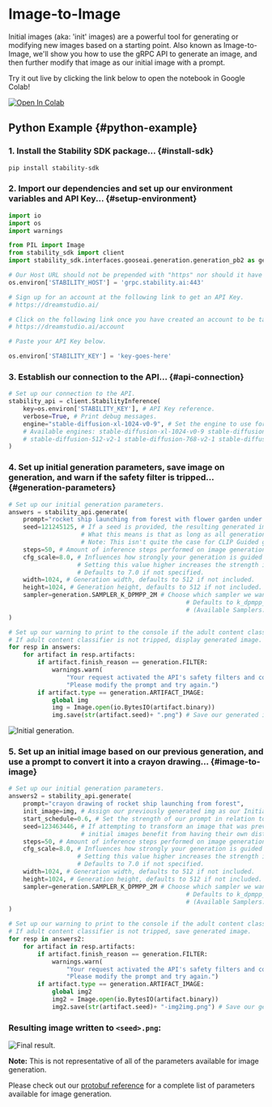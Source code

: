 # Image-to-Image

Initial images (aka: 'init' images) are a powerful tool for generating or modifying new images based on a starting point. Also known as Image-to-Image, we'll show you how to use the gRPC API to generate an image, and then further modify that image as our initial image with a prompt.

Try it out live by clicking the link below to open the notebook in Google Colab!

[![Open In Colab](https://colab.research.google.com/assets/colab-badge.svg)](https://colab.research.google.com/drive/179vzpU99rWTFfXFkje-j9Y-12qymRi7s?usp=sharing)

## Python Example {#python-example}

### 1. Install the Stability SDK package... {#install-sdk}

```bash
pip install stability-sdk
```

### 2. Import our dependencies and set up our environment variables and API Key... {#setup-environment}

```python
import io
import os
import warnings

from PIL import Image
from stability_sdk import client
import stability_sdk.interfaces.gooseai.generation.generation_pb2 as generation

# Our Host URL should not be prepended with "https" nor should it have a trailing slash.
os.environ['STABILITY_HOST'] = 'grpc.stability.ai:443'

# Sign up for an account at the following link to get an API Key.
# https://dreamstudio.ai/

# Click on the following link once you have created an account to be taken to your API Key.
# https://dreamstudio.ai/account

# Paste your API Key below.

os.environ['STABILITY_KEY'] = 'key-goes-here'
```

### 3. Establish our connection to the API... {#api-connection}

```python
# Set up our connection to the API.
stability_api = client.StabilityInference(
    key=os.environ['STABILITY_KEY'], # API Key reference.
    verbose=True, # Print debug messages.
    engine="stable-diffusion-xl-1024-v0-9", # Set the engine to use for generation.
    # Available engines: stable-diffusion-xl-1024-v0-9 stable-diffusion-v1 stable-diffusion-v1-5 stable-diffusion-512-v2-0 stable-diffusion-768-v2-0
    # stable-diffusion-512-v2-1 stable-diffusion-768-v2-1 stable-diffusion-xl-beta-v2-2-2 stable-inpainting-v1-0 stable-inpainting-512-v2-0
)
```

### 4. Set up initial generation parameters, save image on generation, and warn if the safety filter is tripped... {#generation-parameters}

```python
# Set up our initial generation parameters.
answers = stability_api.generate(
    prompt="rocket ship launching from forest with flower garden under a blue sky, masterful, ghibli",
    seed=121245125, # If a seed is provided, the resulting generated image will be deterministic.
                    # What this means is that as long as all generation parameters remain the same, you can always recall the same image simply by generating it again.
                    # Note: This isn't quite the case for CLIP Guided generations, which we tackle in the CLIP Guidance documentation.
    steps=50, # Amount of inference steps performed on image generation. Defaults to 30.
    cfg_scale=8.0, # Influences how strongly your generation is guided to match your prompt.
                   # Setting this value higher increases the strength in which it tries to match your prompt.
                   # Defaults to 7.0 if not specified.
    width=1024, # Generation width, defaults to 512 if not included.
    height=1024, # Generation height, defaults to 512 if not included.
    sampler=generation.SAMPLER_K_DPMPP_2M # Choose which sampler we want to denoise our generation with.
                                                 # Defaults to k_dpmpp_2m if not specified. Clip Guidance only supports ancestral samplers.
                                                 # (Available Samplers: ddim, plms, k_euler, k_euler_ancestral, k_heun, k_dpm_2, k_dpm_2_ancestral, k_dpmpp_2s_ancestral, k_lms, k_dpmpp_2m, k_dpmpp_sde)
)

# Set up our warning to print to the console if the adult content classifier is tripped.
# If adult content classifier is not tripped, display generated image.
for resp in answers:
    for artifact in resp.artifacts:
        if artifact.finish_reason == generation.FILTER:
            warnings.warn(
                "Your request activated the API's safety filters and could not be processed."
                "Please modify the prompt and try again.")
        if artifact.type == generation.ARTIFACT_IMAGE:
            global img
            img = Image.open(io.BytesIO(artifact.binary))
            img.save(str(artifact.seed)+ ".png") # Save our generated images its seed number as the filename.
```

![Initial generation.](/TSgRPCImageToImageInit.png)

### 5. Set up an initial image based on our previous generation, and use a prompt to convert it into a crayon drawing... {#image-to-image}

```python
# Set up our initial generation parameters.
answers2 = stability_api.generate(
    prompt="crayon drawing of rocket ship launching from forest",
    init_image=img, # Assign our previously generated img as our Initial Image for transformation.
    start_schedule=0.6, # Set the strength of our prompt in relation to our initial image.
    seed=123463446, # If attempting to transform an image that was previously generated with our API,
                    # initial images benefit from having their own distinct seed rather than using the seed of the original image generation.
    steps=50, # Amount of inference steps performed on image generation. Defaults to 30.
    cfg_scale=8.0, # Influences how strongly your generation is guided to match your prompt.
                   # Setting this value higher increases the strength in which it tries to match your prompt.
                   # Defaults to 7.0 if not specified.
    width=1024, # Generation width, defaults to 512 if not included.
    height=1024, # Generation height, defaults to 512 if not included.
    sampler=generation.SAMPLER_K_DPMPP_2M # Choose which sampler we want to denoise our generation with.
                                                 # Defaults to k_dpmpp_2m if not specified. Clip Guidance only supports ancestral samplers.
                                                 # (Available Samplers: ddim, plms, k_euler, k_euler_ancestral, k_heun, k_dpm_2, k_dpm_2_ancestral, k_dpmpp_2s_ancestral, k_lms, k_dpmpp_2m, k_dpmpp_sde)
)

# Set up our warning to print to the console if the adult content classifier is tripped.
# If adult content classifier is not tripped, save generated image.
for resp in answers2:
    for artifact in resp.artifacts:
        if artifact.finish_reason == generation.FILTER:
            warnings.warn(
                "Your request activated the API's safety filters and could not be processed."
                "Please modify the prompt and try again.")
        if artifact.type == generation.ARTIFACT_IMAGE:
            global img2
            img2 = Image.open(io.BytesIO(artifact.binary))
            img2.save(str(artifact.seed)+ "-img2img.png") # Save our generated image with its seed number as the filename and the img2img suffix so that we know this is our transformed image.
```

### Resulting image written to `<seed>.png`:

![Final result.](/TSgRPCImageToImageResult.png)

**Note:** This is not representative of all of the parameters available for image generation.

Please check out our [protobuf reference](https://github.com/Stability-AI/api-interfaces/blob/main/src/proto/generation.proto) for a complete list of parameters available for image generation.
